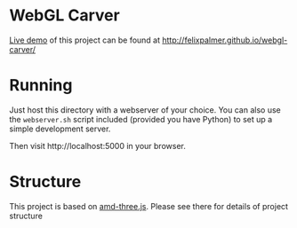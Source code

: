 WebGL Carver
============

[Live demo](http://felixpalmer.github.io/webgl-carver/) of this project can be found at http://felixpalmer.github.io/webgl-carver/

Running
=======

Just host this directory with a webserver of your choice. You can also use the `webserver.sh` script included (provided you have Python) to set up a simple development server.

Then visit http://localhost:5000 in your browser.

Structure
=========

This project is based on [amd-three.js](https://github.com/felixpalmer/amd-three.js/). Please see there for details of project structure
